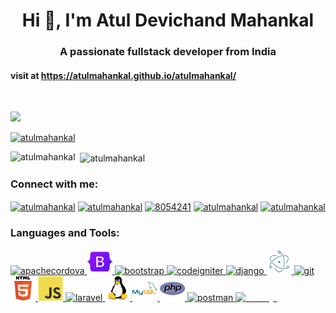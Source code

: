 <!-- https://rahuldkjain.github.io/gh-profile-readme-generator/ -->

<h1 align="center">Hi 👋, I'm Atul Devichand Mahankal</h1>
<h3 align="center">A passionate fullstack developer from India</h3>

<h4>
  visit at <a href="https://atulmahankal.github.io/atulmahankal/" target="blank">https://atulmahankal.github.io/atulmahankal/</a>
</h4>

<p>&nbsp;</p>

<img src="https://komarev.com/ghpvc/?username=atulmahankal&label=Profile%20views&color=0e75b6&style=flat" />

<p align="left">
  <a href="https://github.com/ryo-ma/github-profile-trophy"><img src="https://github-profile-trophy.vercel.app/?username=atulmahankal" alt="atulmahankal" /></a>
</p>
<p>
  <img align="left" src="https://github-readme-stats.vercel.app/api/top-langs?username=atulmahankal&show_icons=true&locale=en&layout=compact" alt="atulmahankal" />
</p>
<p>&nbsp;
  <img align="center" src="https://github-readme-stats.vercel.app/api?username=atulmahankal&show_icons=true&locale=en" alt="atulmahankal" />
</p>

<h3 align="left">Connect with me:</h3>
<p align="left">
  <a href="https://twitter.com/atulmahankal" target="blank"
    ><img
      align="center"
      src="https://raw.githubusercontent.com/rahuldkjain/github-profile-readme-generator/master/src/images/icons/Social/twitter.svg"
      alt="atulmahankal"
      height="30"
      width="40"
  /></a>
  <a href="https://linkedin.com/in/atulmahankal" target="blank"
    ><img
      align="center"
      src="https://raw.githubusercontent.com/rahuldkjain/github-profile-readme-generator/master/src/images/icons/Social/linked-in-alt.svg"
      alt="atulmahankal"
      height="30"
      width="40"
  /></a>
  <a href="https://stackoverflow.com/users/8054241" target="blank"
    ><img
      align="center"
      src="https://raw.githubusercontent.com/rahuldkjain/github-profile-readme-generator/master/src/images/icons/Social/stack-overflow.svg"
      alt="8054241"
      height="30"
      width="40"
  /></a>
  <a href="https://fb.com/atulmahankal" target="blank"
    ><img
      align="center"
      src="https://raw.githubusercontent.com/rahuldkjain/github-profile-readme-generator/master/src/images/icons/Social/facebook.svg"
      alt="atulmahankal"
      height="30"
      width="40"
  /></a>
  <a href="https://instagram.com/atulmahankal" target="blank"
    ><img
      align="center"
      src="https://raw.githubusercontent.com/rahuldkjain/github-profile-readme-generator/master/src/images/icons/Social/instagram.svg"
      alt="atulmahankal"
      height="30"
      width="40"
  /></a>
</p>

<h3 align="left">Languages and Tools:</h3>
<p align="left">
  <a href="https://cordova.apache.org/" target="_blank" rel="noreferrer">
    <img
      src="https://www.vectorlogo.zone/logos/apache_cordova/apache_cordova-icon.svg"
      alt="apachecordova"
      width="40"
      height="40"
    />
  </a>
  <a href="https://getbootstrap.com" target="_blank" rel="noreferrer">
    <img style="color:white"
      src="https://raw.githubusercontent.com/devicons/devicon/refs/heads/master/icons/bootstrap/bootstrap-original.svg"
      alt="bootstrap"
      width="40"
      height="40"
    />
  </a>
  <a href="https://tailwindcss.com/" target="_blank" rel="noreferrer">
    <img
      src="https://cdn.jsdelivr.net/gh/devicons/devicon@latest/icons/tailwindcss/tailwindcss-original.svg"
      alt="bootstrap"
      width="40"
      height="40"
    />
  </a>
  <a href="https://codeigniter.com" target="_blank" rel="noreferrer">
    <img
      src="https://cdn.worldvectorlogo.com/logos/codeigniter.svg"
      alt="codeigniter"
      width="40"
      height="40"
    />
  </a>
  <a href="https://www.djangoproject.com/" target="_blank" rel="noreferrer">
    <img
      src="https://cdn.worldvectorlogo.com/logos/django.svg"
      alt="django"
      width="40"
      height="40"
    />
  </a>
  <a href="https://www.electronjs.org" target="_blank" rel="noreferrer">
    <img
      src="https://raw.githubusercontent.com/devicons/devicon/master/icons/electron/electron-original.svg"
      alt="electron"
      width="40"
      height="40"
    />
  </a>
  <a href="https://git-scm.com/" target="_blank" rel="noreferrer">
    <img
      src="https://www.vectorlogo.zone/logos/git-scm/git-scm-icon.svg"
      alt="git"
      width="40"
      height="40"
    />
  </a>
  <a href="https://www.w3.org/html/" target="_blank" rel="noreferrer">
    <img
      src="https://raw.githubusercontent.com/devicons/devicon/master/icons/html5/html5-original-wordmark.svg"
      alt="html5"
      width="40"
      height="40"
    />
  </a>
  <a
    href="https://developer.mozilla.org/en-US/docs/Web/JavaScript"
    target="_blank"
    rel="noreferrer"
  >
    <img
      src="https://raw.githubusercontent.com/devicons/devicon/master/icons/javascript/javascript-original.svg"
      alt="javascript"
      width="40"
      height="40"
    />
  </a>
  <a href="https://laravel.com/" target="_blank" rel="noreferrer">
    <img
      src="https://avatars.githubusercontent.com/u/958072?s=48&v=4"
      alt="laravel"
      width="40"
      height="40"
    />
  </a>
  <a href="https://www.linux.org/" target="_blank" rel="noreferrer">
    <img
      src="https://raw.githubusercontent.com/devicons/devicon/master/icons/linux/linux-original.svg"
      alt="linux"
      width="40"
      height="40"
    />
  </a>
  <a href="https://www.mysql.com/" target="_blank" rel="noreferrer">
    <img
      src="https://raw.githubusercontent.com/devicons/devicon/master/icons/mysql/mysql-original-wordmark.svg"
      alt="mysql"
      width="40"
      height="40"
    />
  </a>
  <a href="https://www.php.net" target="_blank" rel="noreferrer">
    <img
      src="https://raw.githubusercontent.com/devicons/devicon/master/icons/php/php-original.svg"
      alt="php"
      width="40"
      height="40"
    />
  </a>
  <a href="https://postman.com" target="_blank" rel="noreferrer">
    <img
      src="https://www.vectorlogo.zone/logos/getpostman/getpostman-icon.svg"
      alt="postman"
      width="40"
      height="40"
    />
  </a>
  <a href="https://nodejs.org/en" target="_blank" rel="noreferrer">
    <img
      alt="Node.js"
      fetchpriority="high"
      width="40"
      height="40"
      decoding="async"
      data-nimg="1"
      style="color: transparent"
      src="https://w7.pngwing.com/pngs/452/24/png-transparent-js-logo-node-logos-and-brands-icon.png"
    />
  </a>
</p>
